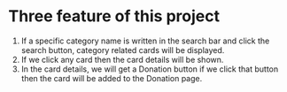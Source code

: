 # Three feature of this project

1. If a specific category name is written in the search bar and click the search button, category related cards will be displayed.
2. If we click any card then the card details will be shown.
3. In the card details, we will get a Donation button if we click that button then the card will be added to the Donation page.
